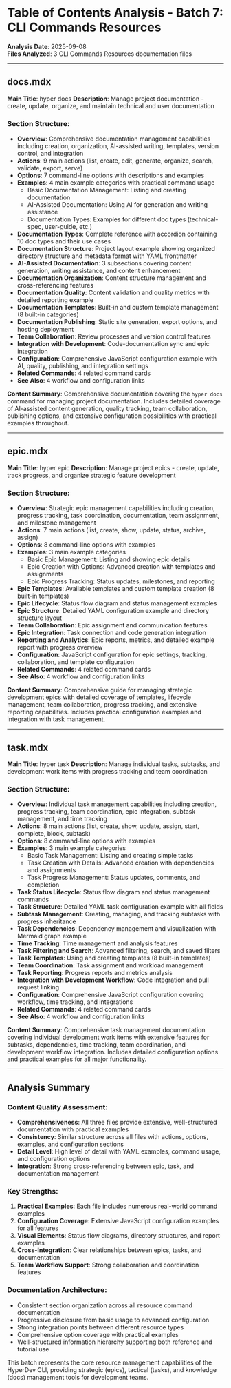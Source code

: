 # Table of Contents Analysis - Batch 7: CLI Commands Resources

**Analysis Date**: 2025-09-08  
**Files Analyzed**: 3 CLI Commands Resources documentation files

---

## docs.mdx

**Main Title**: hyper docs
**Description**: Manage project documentation - create, update, organize, and maintain technical and user documentation

### Section Structure:
- **Overview**: Comprehensive documentation management capabilities including creation, organization, AI-assisted writing, templates, version control, and integration
- **Actions**: 9 main actions (list, create, edit, generate, organize, search, validate, export, serve)
- **Options**: 7 command-line options with descriptions and examples
- **Examples**: 4 main example categories with practical command usage
  - Basic Documentation Management: Listing and creating documentation
  - AI-Assisted Documentation: Using AI for generation and writing assistance
  - Documentation Types: Examples for different doc types (technical-spec, user-guide, etc.)
- **Documentation Types**: Complete reference with accordion containing 10 doc types and their use cases
- **Documentation Structure**: Project layout example showing organized directory structure and metadata format with YAML frontmatter
- **AI-Assisted Documentation**: 3 subsections covering content generation, writing assistance, and content enhancement
- **Documentation Organization**: Content structure management and cross-referencing features
- **Documentation Quality**: Content validation and quality metrics with detailed reporting example
- **Documentation Templates**: Built-in and custom template management (8 built-in categories)
- **Documentation Publishing**: Static site generation, export options, and hosting deployment
- **Team Collaboration**: Review processes and version control features
- **Integration with Development**: Code-documentation sync and epic integration
- **Configuration**: Comprehensive JavaScript configuration example with AI, quality, publishing, and integration settings
- **Related Commands**: 4 related command cards
- **See Also**: 4 workflow and configuration links

**Content Summary**: Comprehensive documentation covering the `hyper docs` command for managing project documentation. Includes detailed coverage of AI-assisted content generation, quality tracking, team collaboration, publishing options, and extensive configuration possibilities with practical examples throughout.

---

## epic.mdx

**Main Title**: hyper epic
**Description**: Manage project epics - create, update, track progress, and organize strategic feature development

### Section Structure:
- **Overview**: Strategic epic management capabilities including creation, progress tracking, task coordination, documentation, team assignment, and milestone management
- **Actions**: 7 main actions (list, create, show, update, status, archive, assign)
- **Options**: 8 command-line options with examples
- **Examples**: 3 main example categories
  - Basic Epic Management: Listing and showing epic details
  - Epic Creation with Options: Advanced creation with templates and assignments
  - Epic Progress Tracking: Status updates, milestones, and reporting
- **Epic Templates**: Available templates and custom template creation (8 built-in templates)
- **Epic Lifecycle**: Status flow diagram and status management examples
- **Epic Structure**: Detailed YAML configuration example and directory structure layout
- **Team Collaboration**: Epic assignment and communication features
- **Epic Integration**: Task connection and code generation integration
- **Reporting and Analytics**: Epic reports, metrics, and detailed example report with progress overview
- **Configuration**: JavaScript configuration for epic settings, tracking, collaboration, and template configuration
- **Related Commands**: 4 related command cards
- **See Also**: 4 workflow and configuration links

**Content Summary**: Comprehensive guide for managing strategic development epics with detailed coverage of templates, lifecycle management, team collaboration, progress tracking, and extensive reporting capabilities. Includes practical configuration examples and integration with task management.

---

## task.mdx

**Main Title**: hyper task
**Description**: Manage individual tasks, subtasks, and development work items with progress tracking and team coordination

### Section Structure:
- **Overview**: Individual task management capabilities including creation, progress tracking, team coordination, epic integration, subtask management, and time tracking
- **Actions**: 8 main actions (list, create, show, update, assign, start, complete, block, subtask)
- **Options**: 8 command-line options with examples
- **Examples**: 3 main example categories
  - Basic Task Management: Listing and creating simple tasks
  - Task Creation with Details: Advanced creation with dependencies and assignments
  - Task Progress Management: Status updates, comments, and completion
- **Task Status Lifecycle**: Status flow diagram and status management commands
- **Task Structure**: Detailed YAML task configuration example with all fields
- **Subtask Management**: Creating, managing, and tracking subtasks with progress inheritance
- **Task Dependencies**: Dependency management and visualization with Mermaid graph example
- **Time Tracking**: Time management and analysis features
- **Task Filtering and Search**: Advanced filtering, search, and saved filters
- **Task Templates**: Using and creating templates (8 built-in templates)
- **Team Coordination**: Task assignment and workload management
- **Task Reporting**: Progress reports and metrics analysis
- **Integration with Development Workflow**: Code integration and pull request linking
- **Configuration**: Comprehensive JavaScript configuration covering workflow, time tracking, and integrations
- **Related Commands**: 4 related command cards
- **See Also**: 4 workflow and configuration links

**Content Summary**: Comprehensive task management documentation covering individual development work items with extensive features for subtasks, dependencies, time tracking, team coordination, and development workflow integration. Includes detailed configuration options and practical examples for all major functionality.

---

## Analysis Summary

### Content Quality Assessment:
- **Comprehensiveness**: All three files provide extensive, well-structured documentation with practical examples
- **Consistency**: Similar structure across all files with actions, options, examples, and configuration sections
- **Detail Level**: High level of detail with YAML examples, command usage, and configuration options
- **Integration**: Strong cross-referencing between epic, task, and documentation management

### Key Strengths:
1. **Practical Examples**: Each file includes numerous real-world command examples
2. **Configuration Coverage**: Extensive JavaScript configuration examples for all features
3. **Visual Elements**: Status flow diagrams, directory structures, and report examples
4. **Cross-Integration**: Clear relationships between epics, tasks, and documentation
5. **Team Workflow Support**: Strong collaboration and coordination features

### Documentation Architecture:
- Consistent section organization across all resource command documentation
- Progressive disclosure from basic usage to advanced configuration
- Strong integration points between different resource types
- Comprehensive option coverage with practical examples
- Well-structured information hierarchy supporting both reference and tutorial use

This batch represents the core resource management capabilities of the HyperDev CLI, providing strategic (epics), tactical (tasks), and knowledge (docs) management tools for development teams.
